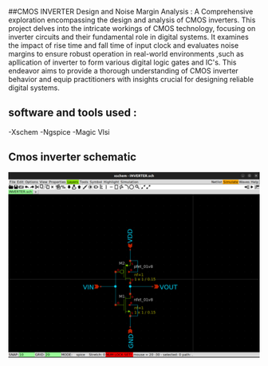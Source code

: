 ##CMOS INVERTER Design and Noise Margin Analysis :
 A Comprehensive exploration encompassing the design and analysis of CMOS inverters. This project delves into the intricate workings of CMOS technology, focusing on inverter circuits and their fundamental role in digital systems. It examines the impact of rise time and fall time of input clock and evaluates noise margins to ensure robust operation in real-world environments ,such as apllication of inverter to form various digital logic gates and IC's. This endeavor aims to provide a thorough understanding of CMOS inverter behavior and equip practitioners with insights crucial for designing reliable digital systems.
## software and tools used :

-Xschem 
-Ngspice
-Magic Vlsi 

## Cmos inverter schematic 

![INV_schematic](https://github.com/shrishu-kumar/xschem_pr1/blob/main/inv_screenshots/inverter%20schematic.jpg)

